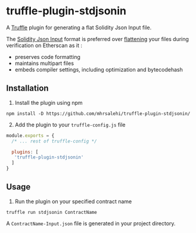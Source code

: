 # truffle-plugin-stdjsonin
  
A [Truffle](https://trufflesuite.com/index.html) plugin for generating a flat Solidity Json Input file.

The [Solidity Json Input](https://docs.soliditylang.org/en/v0.8.10/using-the-compiler.html#compiler-input-and-output-json-description) format is preferred over [flattening](https://www.npmjs.com/package/truffle-flattener) your files during verification on Etherscan as it :
- preserves code formatting
- maintains multipart files
- embeds compiler settings, including optimization and bytecodehash

## Installation
1. Install the plugin using npm 
  ```
  npm install -D https://github.com/mhrsalehi/truffle-plugin-stdjsonin/
  ```
2. Add the plugin to your `truffle-config.js` file
  ```javascript
  module.exports = {
    /* ... rest of truffle-config */

    plugins: [
     'truffle-plugin-stdjsonin'
    ]
  }
  ```
## Usage
1. Run the plugin on your specified contract name 
  ```
  truffle run stdjsonin ContractName
  ```
  A `ContractName-Input.json` file is generated in your project directory. 
